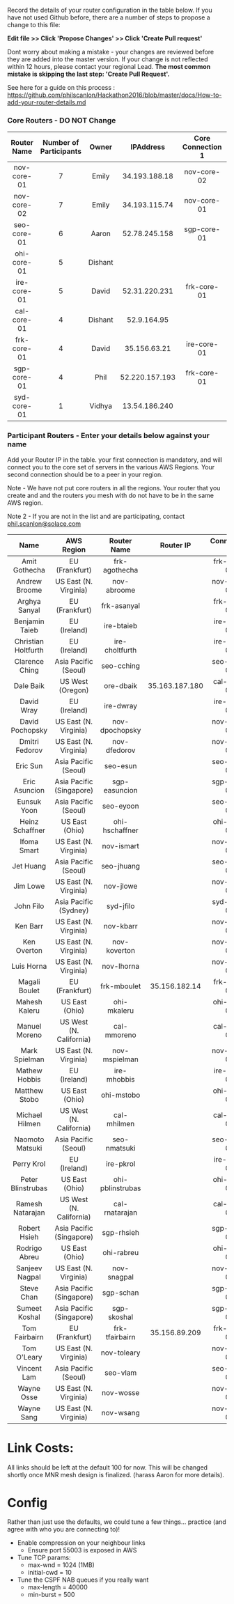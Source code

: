 Record the details of your router configuration in the table below.  If you have not used Github before, there are a number of steps to propose a change to this file:

__Edit file >> Click 'Propose Changes' >> Click 'Create Pull request'__

Dont worry about making a mistake - your changes are reviewed before they are added into the master version.  If your change is not reflected within 12 hours, please contact your regional Lead.  __The most common mistake is skipping the last step: 'Create Pull Request'.__

See here for a guide on this process : https://github.com/philscanlon/Hackathon2016/blob/master/docs/How-to-add-your-router-details.md

### Core Routers  - DO NOT Change

**Router Name**|**Number of Participants**|**Owner**|**IPAddress**|**Core Connection 1**|**Core Connection 2**|**Core Connection 3**
:-----:|:-----:|:-----:|:-----:|:-----:|:-----:|:-----:
nov-core-01|7|Emily|34.193.188.18|nov-core-02|ohi-core-01|ire-core-01 
nov-core-02|7|Emily|34.193.115.74|nov-core-01|cal-core-01|frk-core-01 
seo-core-01|6|Aaron|52.78.245.158|sgp-core-01|ire-core-01|ohi-core-01
ohi-core-01|5|Dishant| | | | 
ire-core-01|5|David|52.31.220.231|frk-core-01 |nov-core-01|seo-core-01
cal-core-01|4|Dishant|52.9.164.95| | | 
frk-core-01|4|David|35.156.63.21|ire-core-01 |sgp-core-01|nov-core-02
sgp-core-01|4|Phil| 52.220.157.193 | frk-core-01 | seo-core-01| syd-core-01
syd-core-01|1|Vidhya| 13.54.186.240 | | | 


### Participant Routers - Enter your details below against your name

Add your Router IP in the table. your first connection is mandatory, and will connect you to the core set of servers in the various AWS Regions. Your second connection should be to a peer in your region.

Note - We have not put core routers in all the regions.   Your router that you create and and the routers you mesh with do not have to be in the same AWS region.

Note 2 - If you are not in the list and are participating, contact phil.scanlon@solace.com

**Name**|**AWS Region**|**Router Name**|**Router IP**|**Connection 1**|**Connection 2**
:-----:|:-----:|:-----:|:-----:|:-----:|:-----:
Amit Gothecha|EU (Frankfurt)|frk-agothecha| |frk-core-01| 
Andrew Broome|US East (N. Virginia)|nov-abroome| |nov-core-01| 
Arghya Sanyal|EU (Frankfurt)|frk-asanyal| |frk-core-01| 
Benjamin Taieb|EU (Ireland)|ire-btaieb| |ire-core-01| 
Christian Holtfurth|EU (Ireland)|ire-choltfurth| |ire-core-01| 
Clarence Ching|Asia Pacific (Seoul)|seo-cching| |seo-core-01| 
Dale Baik|US West (Oregon)|ore-dbaik|35.163.187.180|cal-core-01| 
David Wray|EU (Ireland)|ire-dwray| |ire-core-01| 
David Pochopsky|US East (N. Virginia)|nov-dpochopsky| |nov-core-01| 
Dmitri Fedorov|US East (N. Virginia)|nov-dfedorov| |nov-core-01| 
Eric Sun|Asia Pacific (Seoul)|seo-esun| |seo-core-01| 
Eric Asuncion|Asia Pacific (Singapore)|sgp-easuncion| |sgp-core-01| 
Eunsuk Yoon|Asia Pacific (Seoul)|seo-eyoon| |seo-core-01| 
Heinz Schaffner|US East (Ohio)|ohi-hschaffner| |ohi-core-01| 
Ifoma Smart|US East (N. Virginia)|nov-ismart| |nov-core-01| 
Jet Huang|Asia Pacific (Seoul)|seo-jhuang| |seo-core-01| 
Jim Lowe|US East (N. Virginia)|nov-jlowe| |nov-core-01| 
John Filo|Asia Pacific (Sydney)|syd-jfilo| |syd-core-01| 
Ken Barr|US East (N. Virginia)|nov-kbarr| |nov-core-02| 
Ken Overton|US East (N. Virginia)|nov-koverton| |nov-core-02| 
Luis Horna|US East (N. Virginia)|nov-lhorna| |nov-core-01| 
Magali Boulet|EU (Frankfurt)|frk-mboulet|35.156.182.14|frk-core-01|frk-tfairbairn|
Mahesh Kaleru|US East (Ohio)|ohi-mkaleru| |ohi-core-01| 
Manuel Moreno|US West (N. California)|cal-mmoreno| |cal-core-01| 
Mark Spielman|US East (N. Virginia)|nov-mspielman| |nov-core-02| 
Mathew Hobbis|EU (Ireland)|ire-mhobbis| |ire-core-01| 
Matthew Stobo|US East (Ohio)|ohi-mstobo| |ohi-core-01| 
Michael Hilmen|US West (N. California)|cal-mhilmen| |cal-core-01| 
Naomoto Matsuki|Asia Pacific (Seoul)|seo-nmatsuki| |seo-core-01| 
Perry Krol|EU (Ireland)|ire-pkrol| |ire-core-01| 
Peter Blinstrubas|US East (Ohio)|ohi-pblinstrubas| |ohi-core-01| 
Ramesh Natarajan|US West (N. California)|cal-rnatarajan| |cal-core-01| 
Robert Hsieh|Asia Pacific (Singapore)|sgp-rhsieh| |sgp-core-01| 
Rodrigo Abreu|US East (Ohio)|ohi-rabreu| |ohi-core-01| 
Sanjeev Nagpal|US East (N. Virginia)|nov-snagpal| |nov-core-02| 
Steve Chan|Asia Pacific (Singapore)|sgp-schan| |sgp-core-01| 
Sumeet Koshal|Asia Pacific (Singapore)|sgp-skoshal| |sgp-core-01| 
Tom Fairbairn|EU (Frankfurt)|frk-tfairbairn| 35.156.89.209 |frk-core-01|frk-mboulet|
Tom O'Leary|US East (N. Virginia)|nov-toleary| |nov-core-02| 
Vincent Lam|Asia Pacific (Seoul)|seo-vlam| |seo-core-01| 
Wayne Osse|US East (N. Virginia)|nov-wosse| |nov-core-02| 
Wayne Sang|US East (N. Virginia)|nov-wsang| |nov-core-02| 

# Link Costs:
All links should be left at the default 100 for now.  This will be changed shortly once MNR mesh design is finalized.  (harass Aaron for more details).

# Config

Rather than just use the defaults, we could tune a few things... practice (and agree with who you are connecting to)!

 - Enable compression on your neighbour links
   - Ensure port 55003 is exposed in AWS
 - Tune TCP params:
   - max-wnd = 1024 (1MB)
   - initial-cwd = 10
 - Tune the CSPF NAB queues if you really want
   - max-length = 40000
   - min-burst = 500



